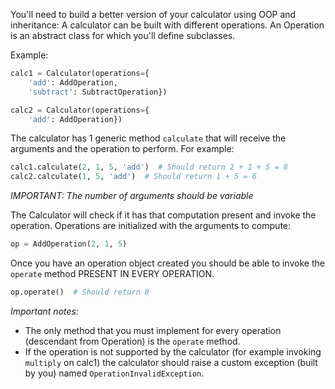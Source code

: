 You'll need to build a better version of your calculator using OOP and inheritance:
A calculator can be built with different operations. An Operation is an abstract class for which you'll define
subclasses.

Example:

```python
calc1 = Calculator(operations={
    'add': AddOperation,
    'subtract': SubtractOperation})

calc2 = Calculator(operations={
    'add': AddOperation})
```

The calculator has 1 generic method `calculate` that will receive the arguments
and the operation to perform. For example:

```python
calc1.calculate(2, 1, 5, 'add')  # Should return 2 + 1 + 5 = 8
calc2.calculate(1, 5, 'add')  # Should return 1 + 5 = 6
```

*IMPORTANT: The number of arguments should be variable*

The Calculator will check if it has that computation present and
invoke the operation. Operations are initialized with the arguments to compute:

```python
op = AddOperation(2, 1, 5)
```

Once you have an operation object created you should be able to invoke the `operate`
method PRESENT IN EVERY OPERATION.

```python
op.operate()  # Should return 8
```

*Important notes:*
* The only method that you must implement for every operation (descendant from Operation)  is the `operate` method.
* If the operation is not supported by the calculator (for example invoking `multiply` on calc1) the calculator should raise a custom exception (built by you) named `OperationInvalidException`.
